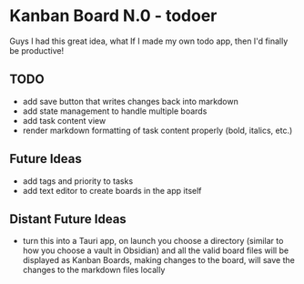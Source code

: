 # Kanban Board N.0 - todoer

Guys I had this great idea, what If I made my own todo app, then I'd finally be productive!

## TODO

- add save button that writes changes back into markdown
- add state management to handle multiple boards
- add task content view
- render markdown formatting of task content properly (bold, italics, etc.)

## Future Ideas

- add tags and priority to tasks
- add text editor to create boards in the app itself

## Distant Future Ideas

- turn this into a Tauri app, on launch you choose a directory (similar to how you choose a vault in Obsidian) and all the valid board files will be displayed as Kanban Boards, making changes to the board, will save the changes to the markdown files locally
